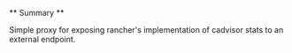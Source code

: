** Summary **

Simple proxy for exposing rancher's implementation of cadvisor stats to an external endpoint.
